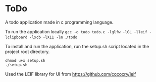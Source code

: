 # ToDo
A todo application made in c programming language.

To run the application locally
`gcc -o todo todo.c -lglfw -lGL -lleif -lclipboard -lxcb -lX11 -lm`
`./todo`

To install and run the application, run the setup.sh script located in the project root directory.
```
chmod u+x setup.sh
./setup.sh
```

Used the LEIF library for UI from https://github.com/cococry/leif